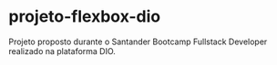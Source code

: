 # projeto-flexbox-dio
Projeto proposto durante o Santander Bootcamp Fullstack Developer realizado na plataforma DIO.
